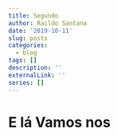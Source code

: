 ```yaml
---
title: Segundo
author: Raildo Santana
date: '2019-10-11'
slug: posts
categories:
  - blog
tags: []
description: ''
externalLink: ''
series: []
---
```

 # E lá Vamos nos